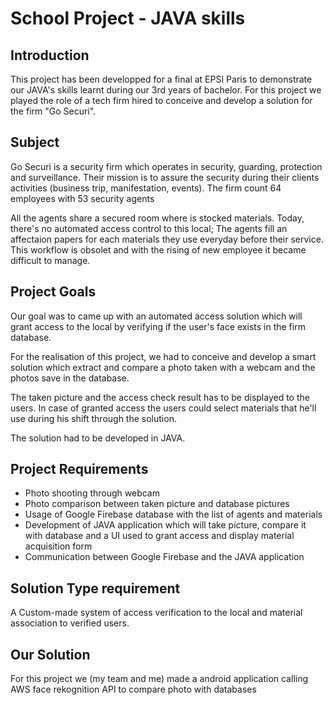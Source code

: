 # School Project - JAVA skills

## Introduction
This project has been developped for a final at EPSI Paris to demonstrate our JAVA's skills learnt during our 3rd years of bachelor. For this project we played the role of a tech firm hired to conceive and develop a solution for the firm "Go Securi".

## Subject

Go Securi is a security firm which operates in security, guarding, protection and surveillance. Their mission is to assure the security during their clients activities (business trip, manifestation, events).
The firm count 64 employees with 53 security agents

All the agents share a secured room where is stocked materials. Today, there's no automated access control to this local; The agents fill an affectaion papers for each materials they use everyday before their service. This workflow is obsolet and with the rising of new employee it became difficult to manage.

## Project Goals

Our goal was to came up with an automated access solution which will grant access to the local by verifying if the user's face exists in the firm database.

For the realisation of this project, we had to conceive and develop a smart solution which extract and compare a photo taken with a webcam and the photos save in the database.

The taken picture and the access check result has to be displayed to the users. In case of granted access the users could select materials that he'll use during his shift through the solution.

The solution had to be developed in JAVA.


## Project Requirements

* Photo shooting through webcam
* Photo comparison between taken picture and database pictures
* Usage of Google Firebase database with the list of agents and materials
* Development of JAVA application which will take picture, compare it with database and a UI used to grant access and display material acquisition form
* Communication between Google Firebase and the JAVA application

## Solution Type requirement
A Custom-made system of access verification to the local and material association to verified users.


## Our Solution
For this project we (my team and me) made a android application calling AWS face rekognition API to compare photo with databases
